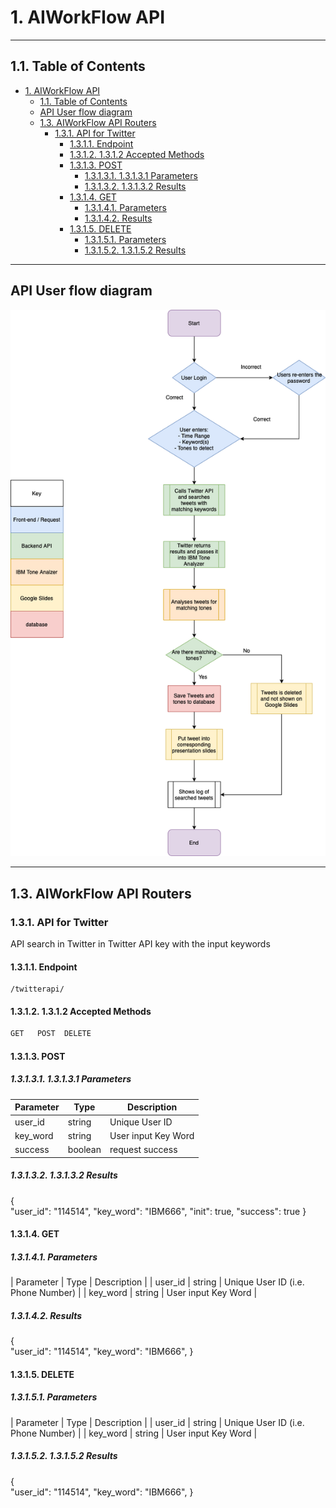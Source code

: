 # 1. AIWorkFlow API

---

## 1.1. Table of Contents
- [1. AIWorkFlow API](#1-aiworkflow-api)
  - [1.1. Table of Contents](#11-table-of-contents)
  - [API User flow diagram](#api-user-flow-diagram)
  - [1.3. AIWorkFlow API Routers](#13-aiworkflow-api-routers)
    - [1.3.1. API for Twitter](#131-api-for-twitter)
      - [1.3.1.1. Endpoint](#1311-endpoint)
      - [1.3.1.2. 1.3.1.2 Accepted Methods](#1312-1312-accepted-methods)
      - [1.3.1.3. POST](#1313-post)
        - [1.3.1.3.1. 1.3.1.3.1 Parameters](#13131-13131-parameters)
        - [1.3.1.3.2. 1.3.1.3.2 Results](#13132-13132-results)
      - [1.3.1.4. GET](#1314-get)
        - [1.3.1.4.1. Parameters](#13141-parameters)
        - [1.3.1.4.2. Results](#13142-results)
      - [1.3.1.5. DELETE](#1315-delete)
        - [1.3.1.5.1. Parameters](#13151-parameters)
        - [1.3.1.5.2. 1.3.1.5.2 Results](#13152-13152-results)

---

## API User flow diagram

![user_flow_diagram](../assets/user_flow_diagram.png)

---

## 1.3. AIWorkFlow API Routers

### 1.3.1. API for Twitter

API search in Twitter in Twitter API key with the input keywords

#### 1.3.1.1. Endpoint

    /twitterapi/

#### 1.3.1.2. 1.3.1.2 Accepted Methods

```txt
GET   POST  DELETE
```

#### 1.3.1.3. POST

##### 1.3.1.3.1. 1.3.1.3.1 Parameters

| Parameter | Type    | Description         |
| --------- | ------- | ------------------- |
| user_id   | string  | Unique User ID      |
| key_word  | string  | User input Key Word |
| success   | boolean | request success     |
    

##### 1.3.1.3.2. 1.3.1.3.2 Results


{  
    "user_id": "114514",
    "key_word": "IBM666",
    "init": true,
    "success": true
}

#### 1.3.1.4. GET

##### 1.3.1.4.1. Parameters

| Parameter  | Type         | Description                             |
| user_id    | string       | Unique User ID (i.e. Phone Number)      |
| key_word   | string       | User input Key Word                     |


##### 1.3.1.4.2. Results

{  
    "user_id": "114514",
    "key_word": "IBM666",
}

#### 1.3.1.5. DELETE

##### 1.3.1.5.1. Parameters

| Parameter  | Type         | Description                             |
| user_id    | string       | Unique User ID (i.e. Phone Number)      |
| key_word   | string       | User input Key Word                     |

##### 1.3.1.5.2. 1.3.1.5.2 Results


{  
    "user_id": "114514",
    "key_word": "IBM666",
}
